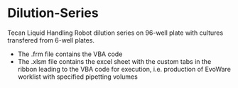 # Dilution-Series
Tecan Liquid Handling Robot dilution series on 96-well plate with cultures transfered from 6-well plates.
- The .frm file contains the VBA code
- The .xlsm file contains the excel sheet with the custom tabs in the ribbon leading to the VBA code for execution, i.e. production of EvoWare worklist with specified pipetting volumes
